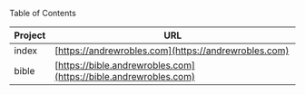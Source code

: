Table of Contents

| Project   | URL |
|-------|------|
| index | [https://andrewrobles.com](https://andrewrobles.com) |
| bible | [https://bible.andrewrobles.com](https://bible.andrewrobles.com) |



